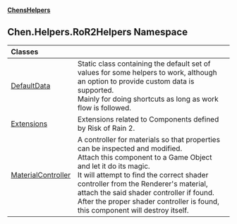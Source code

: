 #### [ChensHelpers](index 'index')
## Chen.Helpers.RoR2Helpers Namespace

| Classes | |
| :--- | :--- |
| [DefaultData](Chen_Helpers_RoR2Helpers_DefaultData 'Chen.Helpers.RoR2Helpers.DefaultData') | Static class containing the default set of values for some helpers to work, although an option to provide custom data is supported.<br/>Mainly for doing shortcuts as long as work flow is followed.<br/> |
| [Extensions](Chen_Helpers_RoR2Helpers_Extensions 'Chen.Helpers.RoR2Helpers.Extensions') | Extensions related to Components defined by Risk of Rain 2.<br/> |
| [MaterialController](Chen_Helpers_RoR2Helpers_MaterialController 'Chen.Helpers.RoR2Helpers.MaterialController') | A controller for materials so that properties can be inspected and modified.<br/>Attach this component to a Game Object and let it do its magic.<br/>It will attempt to find the correct shader controller from the Renderer's material, attach the said shader controller if found.<br/>After the proper shader controller is found, this component will destroy itself.<br/> |
